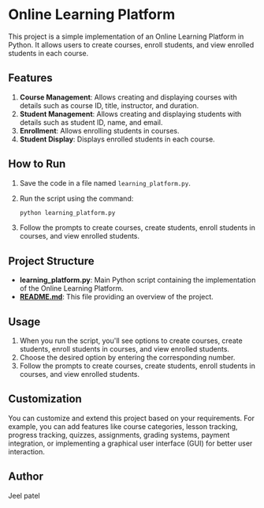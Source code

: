 # Online Learning Platform

This project is a simple implementation of an Online Learning Platform in Python. It allows users to create courses, enroll students, and view enrolled students in each course.

## Features

1. **Course Management**: Allows creating and displaying courses with details such as course ID, title, instructor, and duration.
2. **Student Management**: Allows creating and displaying students with details such as student ID, name, and email.
3. **Enrollment**: Allows enrolling students in courses.
4. **Student Display**: Displays enrolled students in each course.

## How to Run

1. Save the code in a file named `learning_platform.py`.
2. Run the script using the command:
    
    ```bash
    python learning_platform.py
    
    ```
    
3. Follow the prompts to create courses, create students, enroll students in courses, and view enrolled students.

## Project Structure

- **learning_platform.py**: Main Python script containing the implementation of the Online Learning Platform.
- **[README.md](http://readme.md/)**: This file providing an overview of the project.

## Usage

1. When you run the script, you'll see options to create courses, create students, enroll students in courses, and view enrolled students.
2. Choose the desired option by entering the corresponding number.
3. Follow the prompts to create courses, create students, enroll students in courses, and view enrolled students.

## Customization

You can customize and extend this project based on your requirements. For example, you can add features like course categories, lesson tracking, progress tracking, quizzes, assignments, grading systems, payment integration, or implementing a graphical user interface (GUI) for better user interaction.

## Author

Jeel patel
